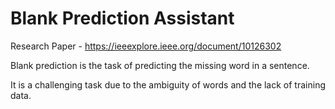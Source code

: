 # Blank Prediction Assistant

Research Paper - https://ieeexplore.ieee.org/document/10126302

Blank prediction is the task of predicting the missing word in a sentence.​

It is a challenging task due to the ambiguity of words and the lack of training data.​
